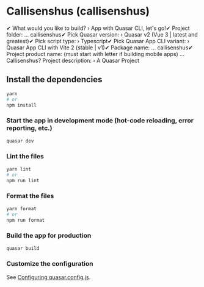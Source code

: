 # Callisenshus (callisenshus)

✔ What would you like to build? › App with Quasar CLI, let's go!✔ Project folder: … callisenshus✔ Pick Quasar version: › Quasar v2 (Vue 3 | latest and greatest)✔ Pick script type: › Typescript✔ Pick Quasar App CLI variant: › Quasar App CLI with Vite 2 (stable | v1)✔ Package name: … callisenshus✔ Project product name: (must start with letter if building mobile apps) … Callisenshus? Project description: › A Quasar Project

## Install the dependencies
```bash
yarn
# or
npm install
```

### Start the app in development mode (hot-code reloading, error reporting, etc.)
```bash
quasar dev
```


### Lint the files
```bash
yarn lint
# or
npm run lint
```


### Format the files
```bash
yarn format
# or
npm run format
```



### Build the app for production
```bash
quasar build
```

### Customize the configuration
See [Configuring quasar.config.js](https://v2.quasar.dev/quasar-cli-vite/quasar-config-js).
